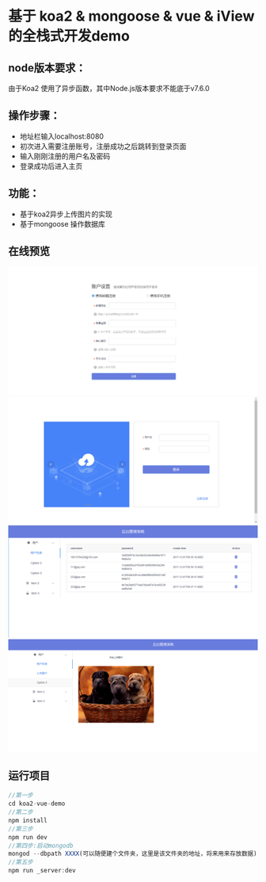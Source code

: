# 基于 koa2 & mongoose & vue & iView 的全栈式开发demo

## node版本要求：
由于Koa2 使用了异步函数，其中Node.js版本要求不能底于v7.6.0

## 操作步骤：
* 地址栏输入localhost:8080
* 初次进入需要注册账号，注册成功之后跳转到登录页面
* 输入刚刚注册的用户名及密码
* 登录成功后进入主页

## 功能：
* 基于koa2异步上传图片的实现
* 基于mongoose 操作数据库

## 在线预览
![image](images/register.png)
![image](images/login.png)
![image](images/user.png)
![image](images/upload.png)

## 运行项目
```javascript
//第一步
cd koa2-vue-demo
//第二步
npm install
//第三步
npm run dev
//第四步:启动mongodb
mongod --dbpath XXXX(可以随便建个文件夹，这里是该文件夹的地址，将来用来存放数据)
//第五步
npm run _server:dev
```
